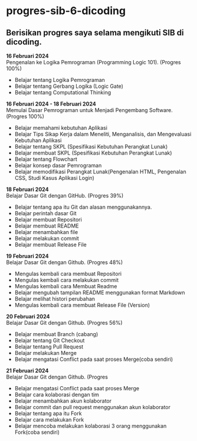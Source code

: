 progres-sib-6-dicoding
==
Berisikan progres saya selama mengikuti SIB di dicoding.
--
**16 Februari 2024**
<br/>
Pengenalan ke Logika Pemrograman (Programming Logic 101). (Progres 100%)
* Belajar tentang Logika Pemrograman
* Belajar tentang Gerbang Logika (Logic Gate)
* Belajar tentang Computational Thinking

**16 Februari 2024 - 18 Februari 2024**
<br/>
Memulai Dasar Pemrograman untuk Menjadi Pengembang Software. (Progres 100%)
* Belajar memahami kebutuhan Aplikasi
* Belajar Tips Sikap Kerja dalam Meneliti, Menganalisis, dan Mengevaluasi Kebutuhan Aplikasi
* Belajar tentang SKPL (Spesifikasi Kebutuhan Perangkat Lunak)
* Belajar membuat SKPL (Spesifikasi Kebutuhan Perangkat Lunak)
* Belajar tentang Flowchart
* Belajar konsep dasar Pemrograman
* Belajar memodifikasi Perangkat Lunak(Pengenalan HTML, Pengenalan CSS, Studi Kasus Aplikasi Login)

**18 Februari 2024**
<br/>
Belajar Dasar Git dengan GitHub. (Progres 39%)
*  Belajar tentang apa itu Git dan alasan menggunakannya.
*  Belajar perintah dasar Git
*  Belajar membuat Repositori
*  Belajar membuat README
*  Belajar menambahkan file
*  Belajar melakukan commit
*  Belajar membuat Release File

**19 Februari 2024**
<br/>
Belajar Dasar Git dengan Github. (Progres 48%)
* Mengulas kembali cara membuat Repositori
* Mengulas kembali cara melakukan commit
* Mengulas kembali cara Membuat Readme
* Belajar mengubah tampilan README menggunakan format Markdown
* Belajar melihat histori perubahan
* Mengulas kembali cara membuat Release File (Version)

**20 Februari 2024**
<br/>
Belajar Dasar Git dengan Github. (Progres 56%)
* Belajar membuat Branch (cabang)
* Belajar tentang Git Checkout
* Belajar tentang Pull Request
* Belajar melakukan Merge
* Belajar mengatasi Conflict pada saat proses Merge(coba sendiri)

**21 Februari 2024**
<br/>
Belajar Dasar Git dengan Github. (Progres 
* Belajar mengatasi Conflict pada saat proses Merge
* Belajar cara kolaborasi dengan tim
* Belajar menambahkan akun kolaborator
* Belajar commit dan pull request menggunakan akun kolaborator
* Belajar tentang apa itu Fork
* Belajar cara melakukan Fork
* Belajar mencoba melakukan kolaborasi 3 orang menggunakan Fork(coba sendiri)
